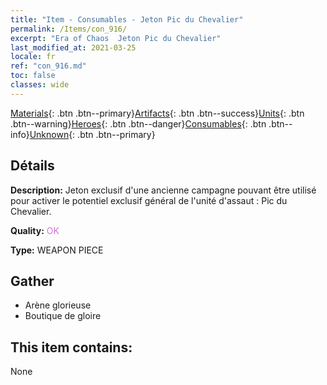 ```yaml
---
title: "Item - Consumables - Jeton Pic du Chevalier"
permalink: /Items/con_916/
excerpt: "Era of Chaos  Jeton Pic du Chevalier"
last_modified_at: 2021-03-25
locale: fr
ref: "con_916.md"
toc: false
classes: wide
---
```

 [Materials](/fr/Items/){: .btn .btn--primary}[Artifacts](/fr/Items/Artifacts/){: .btn .btn--success}[Units](/fr/Items/Units/){: .btn .btn--warning}[Heroes](/fr/Items/Heroes/){: .btn .btn--danger}[Consumables](/fr/Items/Consumables/){: .btn .btn--info}[Unknown](/fr/Items/Unknown/){: .btn .btn--primary}

## Détails
 **Description:** Jeton exclusif d'une ancienne campagne pouvant être utilisé pour activer le potentiel exclusif général de l'unité d'assaut : Pic du Chevalier.

 **Quality:** <span style="color: #DA70D6">OK</span>

 **Type:** WEAPON PIECE

## Gather

*    Arène glorieuse 
*    Boutique de gloire 

## This item contains:

  None

